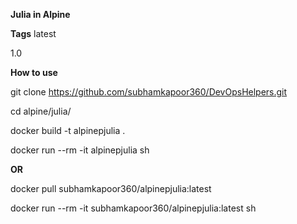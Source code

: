 
**Julia in Alpine**

**Tags**
latest

1.0

**How to use**

git clone https://github.com/subhamkapoor360/DevOpsHelpers.git

cd alpine/julia/

docker build -t alpinepjulia .

docker run --rm -it alpinepjulia sh

**OR**

docker pull subhamkapoor360/alpinepjulia:latest

docker run --rm -it subhamkapoor360/alpinepjulia:latest sh
